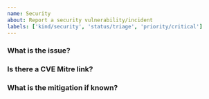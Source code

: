 ```yaml
---
name: Security
about: Report a security vulnerability/incident
labels: ['kind/security', 'status/triage', 'priority/critical']
---
```


### What is the issue?

### Is there a CVE Mitre link?

### What is the mitigation if known?

